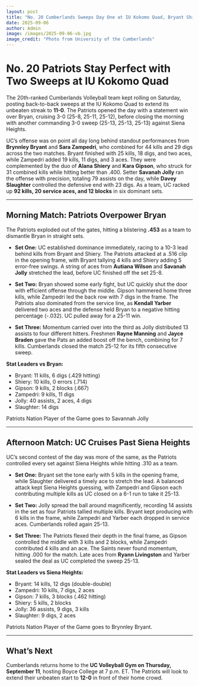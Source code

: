 ```yaml
---
layout: post
title: "No. 20 Cumberlands Sweeps Day One at IU Kokomo Quad, Bryant Shines in Signature Win"
date: 2025-09-06
author: Admin
image: /images/2025-09-06-vb.jpg
image_credit: "Photo from University of the Cumberlands"
---
```


# No. 20 Patriots Stay Perfect with Two Sweeps at IU Kokomo Quad

The 20th-ranked Cumberlands Volleyball team kept rolling on Saturday, posting back-to-back sweeps at the IU Kokomo Quad to extend its unbeaten streak to **11-0**. The Patriots opened the day with a statement win over Bryan, cruising 3-0 (25-8, 25-11, 25-12), before closing the morning with another commanding 3-0 sweep (25-13, 25-13, 25-13) against Siena Heights.  

UC’s offense was on point all day long behind standout performances from **Brynnley Bryant** and **Sara Zampedri**, who combined for 44 kills and 29 digs across the two matches. Bryant finished with 25 kills, 18 digs, and two aces, while Zampedri added 19 kills, 11 digs, and 3 aces. They were complemented by the duo of **Alana Shiery** and **Kara Gipson**, who struck for 31 combined kills while hitting better than .400. Setter **Savanah Jolly** ran the offense with precision, totaling 79 assists on the day, while **Davey Slaughter** controlled the defensive end with 23 digs. As a team, UC racked up **92 kills, 20 service aces, and 12 blocks** in six dominant sets.  

---

## Morning Match: Patriots Overpower Bryan  

The Patriots exploded out of the gates, hitting a blistering **.453** as a team to dismantle Bryan in straight sets.  

- **Set One:** UC established dominance immediately, racing to a 10-3 lead behind kills from Bryant and Shiery. The Patriots attacked at a .516 clip in the opening frame, with Bryant tallying 4 kills and Shiery adding 5 error-free swings. A string of aces from **Autiana Wilson** and **Savanah Jolly** stretched the lead, before UC finished off the set 25-8.  

- **Set Two:** Bryan showed some early fight, but UC quickly shut the door with efficient offense through the middle. Gipson hammered home three kills, while Zampedri led the back row with 7 digs in the frame. The Patriots also dominated from the service line, as **Kendall Yarber** delivered two aces and the defense held Bryan to a negative hitting percentage (-.032). UC pulled away for a 25-11 win.  

- **Set Three:** Momentum carried over into the third as Jolly distributed 13 assists to four different hitters. Freshmen **Rayne Manning** and **Jayce Braden** gave the Pats an added boost off the bench, combining for 7 kills. Cumberlands closed the match 25-12 for its fifth consecutive sweep.  

**Stat Leaders vs Bryan:**  
- Bryant: 11 kills, 6 digs (.429 hitting)  
- Shiery: 10 kills, 0 errors (.714)  
- Gipson: 9 kills, 2 blocks (.667)  
- Zampedri: 9 kills, 11 digs  
- Jolly: 40 assists, 2 aces, 4 digs  
- Slaughter: 14 digs  

Patriots Nation Player of the Game goes to Savannah Jolly

---

## Afternoon Match: UC Cruises Past Siena Heights  

UC’s second contest of the day was more of the same, as the Patriots controlled every set against Siena Heights while hitting .310 as a team.  

- **Set One:** Bryant set the tone early with 5 kills in the opening frame, while Slaughter delivered a timely ace to stretch the lead. A balanced attack kept Siena Heights guessing, with Zampedri and Gipson each contributing multiple kills as UC closed on a 6-1 run to take it 25-13.  

- **Set Two:** Jolly spread the ball around magnificently, recording 14 assists in the set as four Patriots tallied multiple kills. Bryant kept producing with 6 kills in the frame, while Zampedri and Yarber each dropped in service aces. Cumberlands rolled again 25-13.  

- **Set Three:** The Patriots flexed their depth in the final frame, as Gipson controlled the middle with 3 kills and 2 blocks, while Zampedri contributed 4 kills and an ace. The Saints never found momentum, hitting .000 for the match. Late aces from **Ryann Livingston** and Yarber sealed the deal as UC completed the sweep 25-13.  

**Stat Leaders vs Siena Heights:**  
- Bryant: 14 kills, 12 digs (double-double)  
- Zampedri: 10 kills, 7 digs, 2 aces  
- Gipson: 7 kills, 3 blocks (.462 hitting)  
- Shiery: 5 kills, 2 blocks  
- Jolly: 36 assists, 9 digs, 3 kills  
- Slaughter: 9 digs, 2 aces  

Patriots Nation Player of the Game goes to Brynnley Bryant.

---

## What’s Next  
Cumberlands returns home to the **UC Volleyball Gym on Thursday, September 11**, hosting Boyce College at 7 p.m. ET. The Patriots will look to extend their unbeaten start to **12-0** in front of their home crowd.  

